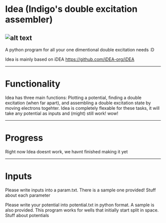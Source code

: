 # Idea (Indigo's double excitation assembler)
![alt text](http://135.181.87.229/w/images/6/65/Idea_logo.png)
----------------------------
A python program for all your one dimentional double excitation needs :D

Idea is mainly based on iDEA https://github.com/iDEA-org/iDEA

----------------------------
<h1>Functionality</h1>
Idea has three main functions: Plotting a potential, finding a double excitation (when far apart), and assembling a double excitation state by moving electrons togehter.
Idea is completely flexable for these tasks, it will take any potential as inputs and (might) still work! wow!

----------------------------
<h1>Progress</h1>
Right now Idea doesnt work, we havnt finished making it yet



----------------------------
<h1>Inputs</h1>
Please write inputs into a param.txt. There is a sample one provided! 
Stuff about each parameter

Please write your potential into potential.txt in python format. A sample is also provided.
This program works for wells that initially start split in space.
Stuff about potentials
